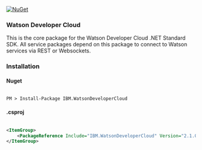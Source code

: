 [![NuGet](https://img.shields.io/badge/nuget-v2.1.0-green.svg?style=flat)](https://www.nuget.org/packages/IBM.WatsonDeveloperCloud/)

### Watson Developer Cloud

This is the core package for the Watson Developer Cloud .NET Standard SDK. All service packages depend on this package to connect to Watson services via REST or Websockets. 

### Installation
#### Nuget
```

PM > Install-Package IBM.WatsonDeveloperCloud

```
#### .csproj
```xml

<ItemGroup>
    <PackageReference Include="IBM.WatsonDeveloperCloud" Version="2.1.0" />
</ItemGroup>

```
